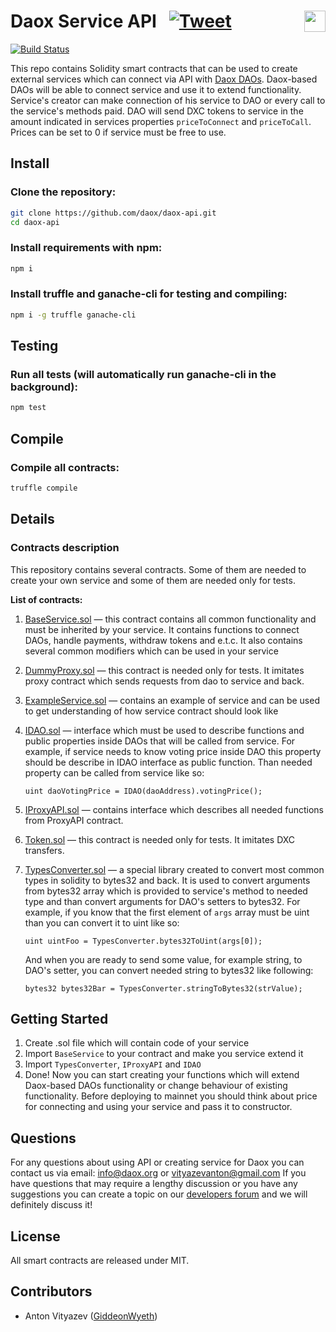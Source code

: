 # Daox Service API &nbsp; [![Tweet](https://img.shields.io/twitter/url/http/shields.io.svg?style=social)](https://twitter.com/intent/tweet?text=Daox%20is%20a%20solution%20that%20lets%20startups%20and%20investors%20form%20decentralized%20autonomous%20organizations%20on%20Ethereum%20blockchain&url=https://daox.org&hashtags=blockchain,ethereum,dapps,dao,investment) <img align="right" src="https://raw.githubusercontent.com/daox/daox-contracts/840ebd10400d1d81b6b324116f009d2154e07b07/assets/daox-logo_github%402x.png" height="34px" />

[![Build Status](https://travis-ci.org/daox/daox-api.svg?branch=master)](https://travis-ci.org/daox/daox-api)

This repo contains Solidity smart contracts that can be used to create external services which can connect via API with [Daox DAOs](https://github.com/daox/daox-contracts).
Daox-based DAOs will be able to connect service and use it to extend functionality. 
Service's creator can make connection of his service to DAO or every call to the service's methods paid. 
DAO will send DXC tokens to service in the amount indicated in services properties `priceToConnect` and `priceToCall`.
Prices can be set to 0 if service must be free to use.


Install
-------

### Clone the repository:

```bash
git clone https://github.com/daox/daox-api.git
cd daox-api
```

### Install requirements with npm:

```bash
npm i
```

### Install truffle and ganache-cli for testing and compiling:

```bash
npm i -g truffle ganache-cli
```

Testing
-------------------
### Run all tests (will automatically run ganache-cli in the background):

```bash
npm test
```

Compile
------------------
### Compile all contracts:

```bash
truffle compile
```

Details
-------
### Contracts description
This repository contains several contracts. Some of them are needed to create your own service and some of them are needed only for tests.

**List of contracts:**
1. [BaseService.sol](https://github.com/daox/daox-api/blob/master/contracts/BaseService.sol) — this contract contains all common functionality and must be inherited by your service. 
It contains functions to connect DAOs, handle payments, withdraw tokens and e.t.c.
It also contains several common modifiers which can be used in your service

2. [DummyProxy.sol](https://github.com/daox/daox-api/blob/master/contracts/DummyProxy.sol) — this contract is needed only for tests. It imitates proxy contract which sends requests from dao to service and back.

3. [ExampleService.sol](https://github.com/daox/daox-api/blob/master/contracts/ExampleService.sol) — contains an example of service and can be used to get understanding of how service contract should look like

4. [IDAO.sol](https://github.com/daox/daox-api/blob/master/contracts/ExampleService.sol) — interface which must be used to describe functions and public properties inside DAOs that will be called from service.
For example, if service needs to know voting price inside DAO this property should be describe in IDAO interface as public function.
Than needed property can be called from service like so:
    ```
    uint daoVotingPrice = IDAO(daoAddress).votingPrice();
    ```
5. [IProxyAPI.sol](https://github.com/daox/daox-api/blob/master/contracts/IProxyAPI.sol) — contains interface which describes all needed functions from ProxyAPI contract.

6. [Token.sol](https://github.com/daox/daox-api/blob/master/contracts/Token.sol) — this contract is needed only for tests. It imitates DXC transfers.

7. [TypesConverter.sol](https://github.com/daox/daox-api/blob/master/contracts/TypesConverter.sol) —  a special library created to convert most common types in solidity to bytes32 and back.
It is used to convert arguments from bytes32 array which is provided to service's method to needed type 
and than convert arguments for DAO's setters to bytes32. For example, if you know that the first element of `args` array must be uint than you can convert it to uint like so: 
    ```
    uint uintFoo = TypesConverter.bytes32ToUint(args[0]);
    ```
    And when you are ready to send some value, for example string, to DAO's setter, you can convert needed string to bytes32 like following:
    ```
    bytes32 bytes32Bar = TypesConverter.stringToBytes32(strValue);
    ```

Getting Started
---------------
1. Create .sol file which will contain code of your service
2. Import `BaseService` to your contract and make you service extend it
3. Import `TypesConverter`, `IProxyAPI` and `IDAO`
4. Done! Now you can start creating your functions which will extend Daox-based DAOs functionality or change behaviour of existing functionality.
Before deploying to mainnet you should think about price for connecting and using your service and pass it to constructor.

Questions
---------
For any questions about using API or creating service for Daox you can contact us via email: 
[info@daox.org](mailto:info@daox.org) or [vityazevanton@gmail.com](mailto:vityazevanton@gmail.com)
If you have questions that may require a lengthy discussion or you have any suggestions you can create a topic on our [developers forum](https://research.daox.org)
and we will definitely discuss it!


License
-------
 All smart contracts are released under MIT.

Contributors
------------
- Anton Vityazev ([GiddeonWyeth](https://github.com/GiddeonWyeth))
